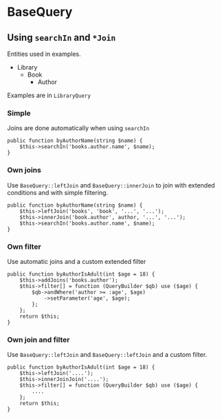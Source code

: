 # BaseQuery

## Using `searchIn` and `*Join`

Entities used in examples.

* Library
  * Book
    * Author

Examples are in `LibraryQuery`


### Simple

Joins are done automatically when using `searchIn`

    public function byAuthorName(string $name) {
        $this->searchIn('books.author.name', $name);
    }


### Own joins

Use `BaseQuery::leftJoin` and `BaseQuery::innerJoin` to join with extended conditions and with simple filtering.

    public function byAuthorName(string $name) {
        $this->leftJoin('books', 'book', '...', '...');
        $this->innerJoin('book.author', author, '...', '...');
        $this->searchIn('books.author.name', $name);
    }


### Own filter

Use automatic joins and a custom extended filter

    public function byAuthorIsAdult(int $age = 18) {
        $this->addJoins('books.author');
        $this->filter[] = function (QueryBuilder $qb) use ($age) {
            $qb->andWhere('author >= :age', $age)
                ->setParameter('age', $age);
            };
        };
        return $this;
    }


### Own join and filter

Use `BaseQuery::leftJoin` and `BaseQuery::leftJoin` and a custom filter.

    public function byAuthorIsAdult(int $age = 18) {
        $this->leftJoin('....');
        $this->innerJoinJoin('....');
        $this->filter[] = function (QueryBuilder $qb) use ($age) {
            ....
        };
        return $this;
    }
